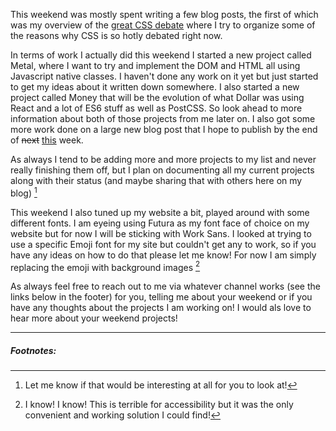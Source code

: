 This weekend was mostly spent writing a few blog posts, the first of which was my overview of the <a href="/post/The-Great-CSS-Debate">great CSS debate</a> where I try to organize some of the reasons why CSS is so hotly debated right now.

In terms of work I actually did this weekend I started a new project called Metal, where I want to try and implement the DOM and HTML all using Javascript native classes. I haven't done any work on it yet but just started to get my ideas about it written down somewhere. I also started a new project called Money that will be the evolution of what Dollar was using React and a lot of ES6 stuff as well as PostCSS. So look ahead to more information about both of those projects from me later on. I also got some more work done on a large new blog post that I hope to publish by the end of <del>next</del> <ins>this</ins> week.

As always I tend to be adding more and more projects to my list and never really finishing them off, but I plan on documenting all my current projects along with their status (and maybe sharing that with others here on my blog) [^1]

This weekend I also tuned up my website a bit, played around with some different fonts. I am eyeing using Futura as my font face of choice on my website but for now I will be sticking with Work Sans. I looked at trying to use a specific Emoji font for my site but couldn't get any to work, so if you have any ideas on how to do that please let me know! For now I am simply replacing the emoji with background images [^2]

As always feel free to reach out to me via whatever channel works (see the links below in the footer) for you, telling me about your weekend or if you have any thoughts about the projects I am working on! I would als love to hear more about your weekend projects!

---
##### Footnotes:

[^1]:Let me know if that would be interesting at all for you to look at!

[^2]:I know! I know! This is terrible for accessibility but it was the only convenient and working solution I could find!
